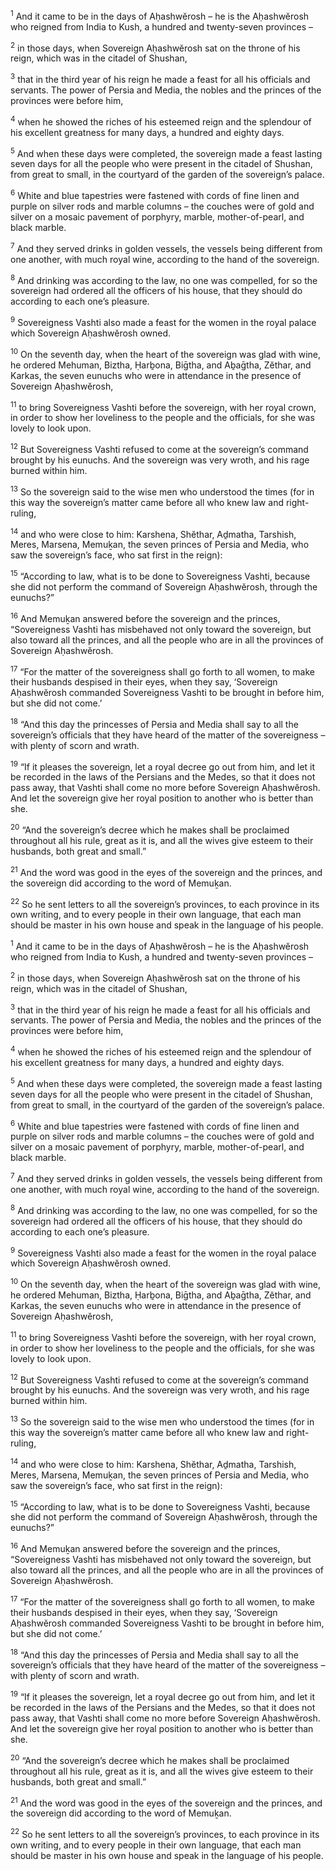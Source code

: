 <sup>1</sup> And it came to be in the days of Aḥashwĕrosh – he is the Aḥashwĕrosh who reigned from India to Kush, a hundred and twenty-seven provinces –

<sup>2</sup> in those days, when Sovereign Aḥashwĕrosh sat on the throne of his reign, which was in the citadel of Shushan,

<sup>3</sup> that in the third year of his reign he made a feast for all his officials and servants. The power of Persia and Media, the nobles and the princes of the provinces were before him,

<sup>4</sup> when he showed the riches of his esteemed reign and the splendour of his excellent greatness for many days, a hundred and eighty days.

<sup>5</sup> And when these days were completed, the sovereign made a feast lasting seven days for all the people who were present in the citadel of Shushan, from great to small, in the courtyard of the garden of the sovereign’s palace.

<sup>6</sup> White and blue tapestries were fastened with cords of fine linen and purple on silver rods and marble columns – the couches were of gold and silver on a mosaic pavement of porphyry, marble, mother-of-pearl, and black marble.

<sup>7</sup> And they served drinks in golden vessels, the vessels being different from one another, with much royal wine, according to the hand of the sovereign.

<sup>8</sup> And drinking was according to the law, no one was compelled, for so the sovereign had ordered all the officers of his house, that they should do according to each one’s pleasure.

<sup>9</sup> Sovereigness Vashti also made a feast for the women in the royal palace which Sovereign Aḥashwĕrosh owned.

<sup>10</sup> On the seventh day, when the heart of the sovereign was glad with wine, he ordered Mehuman, Biztha, Ḥarḇona, Biḡtha, and Aḇaḡtha, Zĕthar, and Karkas, the seven eunuchs who were in attendance in the presence of Sovereign Aḥashwĕrosh,

<sup>11</sup> to bring Sovereigness Vashti before the sovereign, with her royal crown, in order to show her loveliness to the people and the officials, for she was lovely to look upon.

<sup>12</sup> But Sovereigness Vashti refused to come at the sovereign’s command brought by his eunuchs. And the sovereign was very wroth, and his rage burned within him.

<sup>13</sup> So the sovereign said to the wise men who understood the times (for in this way the sovereign’s matter came before all who knew law and right-ruling,

<sup>14</sup> and who were close to him: Karshena, Shĕthar, Aḏmatha, Tarshish, Meres, Marsena, Memuḵan, the seven princes of Persia and Media, who saw the sovereign’s face, who sat first in the reign):

<sup>15</sup> “According to law, what is to be done to Sovereigness Vashti, because she did not perform the command of Sovereign Aḥashwĕrosh, through the eunuchs?”

<sup>16</sup> And Memuḵan answered before the sovereign and the princes, “Sovereigness Vashti has misbehaved not only toward the sovereign, but also toward all the princes, and all the people who are in all the provinces of Sovereign Aḥashwĕrosh.

<sup>17</sup> “For the matter of the sovereigness shall go forth to all women, to make their husbands despised in their eyes, when they say, ‘Sovereign Aḥashwĕrosh commanded Sovereigness Vashti to be brought in before him, but she did not come.’

<sup>18</sup> “And this day the princesses of Persia and Media shall say to all the sovereign’s officials that they have heard of the matter of the sovereigness – with plenty of scorn and wrath.

<sup>19</sup> “If it pleases the sovereign, let a royal decree go out from him, and let it be recorded in the laws of the Persians and the Medes, so that it does not pass away, that Vashti shall come no more before Sovereign Aḥashwĕrosh. And let the sovereign give her royal position to another who is better than she.

<sup>20</sup> “And the sovereign’s decree which he makes shall be proclaimed throughout all his rule, great as it is, and all the wives give esteem to their husbands, both great and small.”

<sup>21</sup> And the word was good in the eyes of the sovereign and the princes, and the sovereign did according to the word of Memuḵan.

<sup>22</sup> So he sent letters to all the sovereign’s provinces, to each province in its own writing, and to every people in their own language, that each man should be master in his own house and speak in the language of his people.

<sup>1</sup> And it came to be in the days of Aḥashwĕrosh – he is the Aḥashwĕrosh who reigned from India to Kush, a hundred and twenty-seven provinces –

<sup>2</sup> in those days, when Sovereign Aḥashwĕrosh sat on the throne of his reign, which was in the citadel of Shushan,

<sup>3</sup> that in the third year of his reign he made a feast for all his officials and servants. The power of Persia and Media, the nobles and the princes of the provinces were before him,

<sup>4</sup> when he showed the riches of his esteemed reign and the splendour of his excellent greatness for many days, a hundred and eighty days.

<sup>5</sup> And when these days were completed, the sovereign made a feast lasting seven days for all the people who were present in the citadel of Shushan, from great to small, in the courtyard of the garden of the sovereign’s palace.

<sup>6</sup> White and blue tapestries were fastened with cords of fine linen and purple on silver rods and marble columns – the couches were of gold and silver on a mosaic pavement of porphyry, marble, mother-of-pearl, and black marble.

<sup>7</sup> And they served drinks in golden vessels, the vessels being different from one another, with much royal wine, according to the hand of the sovereign.

<sup>8</sup> And drinking was according to the law, no one was compelled, for so the sovereign had ordered all the officers of his house, that they should do according to each one’s pleasure.

<sup>9</sup> Sovereigness Vashti also made a feast for the women in the royal palace which Sovereign Aḥashwĕrosh owned.

<sup>10</sup> On the seventh day, when the heart of the sovereign was glad with wine, he ordered Mehuman, Biztha, Ḥarḇona, Biḡtha, and Aḇaḡtha, Zĕthar, and Karkas, the seven eunuchs who were in attendance in the presence of Sovereign Aḥashwĕrosh,

<sup>11</sup> to bring Sovereigness Vashti before the sovereign, with her royal crown, in order to show her loveliness to the people and the officials, for she was lovely to look upon.

<sup>12</sup> But Sovereigness Vashti refused to come at the sovereign’s command brought by his eunuchs. And the sovereign was very wroth, and his rage burned within him.

<sup>13</sup> So the sovereign said to the wise men who understood the times (for in this way the sovereign’s matter came before all who knew law and right-ruling,

<sup>14</sup> and who were close to him: Karshena, Shĕthar, Aḏmatha, Tarshish, Meres, Marsena, Memuḵan, the seven princes of Persia and Media, who saw the sovereign’s face, who sat first in the reign):

<sup>15</sup> “According to law, what is to be done to Sovereigness Vashti, because she did not perform the command of Sovereign Aḥashwĕrosh, through the eunuchs?”

<sup>16</sup> And Memuḵan answered before the sovereign and the princes, “Sovereigness Vashti has misbehaved not only toward the sovereign, but also toward all the princes, and all the people who are in all the provinces of Sovereign Aḥashwĕrosh.

<sup>17</sup> “For the matter of the sovereigness shall go forth to all women, to make their husbands despised in their eyes, when they say, ‘Sovereign Aḥashwĕrosh commanded Sovereigness Vashti to be brought in before him, but she did not come.’

<sup>18</sup> “And this day the princesses of Persia and Media shall say to all the sovereign’s officials that they have heard of the matter of the sovereigness – with plenty of scorn and wrath.

<sup>19</sup> “If it pleases the sovereign, let a royal decree go out from him, and let it be recorded in the laws of the Persians and the Medes, so that it does not pass away, that Vashti shall come no more before Sovereign Aḥashwĕrosh. And let the sovereign give her royal position to another who is better than she.

<sup>20</sup> “And the sovereign’s decree which he makes shall be proclaimed throughout all his rule, great as it is, and all the wives give esteem to their husbands, both great and small.”

<sup>21</sup> And the word was good in the eyes of the sovereign and the princes, and the sovereign did according to the word of Memuḵan.

<sup>22</sup> So he sent letters to all the sovereign’s provinces, to each province in its own writing, and to every people in their own language, that each man should be master in his own house and speak in the language of his people.

